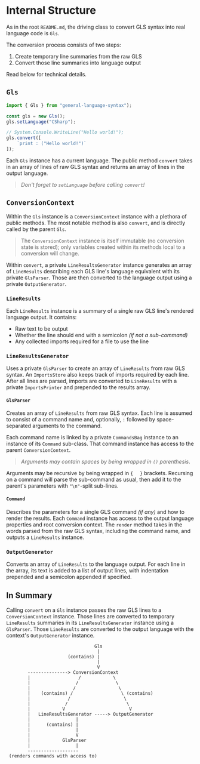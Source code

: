 # Internal Structure

As in the root `README.md`, the driving class to convert GLS syntax into real language code is `Gls`.

The conversion process consists of two steps:
1. Create temporary line summaries from the raw GLS
2. Convert those line summaries into language output

Read below for technical details.

## `Gls`

```typescript
import { Gls } from "general-language-syntax");

const gls = new Gls();
gls.setLanguage("CSharp");

// System.Console.WriteLine("Hello world!");
gls.convert([
    `print : ("Hello world!")`
]);
```

Each `Gls` instance has a current language.
The public method `convert` takes in an array of lines of raw GLS syntax and returns an array of lines in the output language.

> *Don't forget to `setLanguage` before calling `convert`!*


## `ConversionContext`

Within the `Gls` instance is a `ConversionContext` instance with a plethora of public methods.
The most notable method is also `convert`, and is directly called by the parent `Gls`.

> The `ConversionContext` instance is itself immutable (no conversion state is stored); only variables created within its methods local to a conversion will change.

Within `convert`, a private `LineResultsGenerator` instance generates an array of `LineResults` describing each GLS line's language equivalent with its private `GlsParser`.
Those are then converted to the language output using a private `OutputGenerator`.

### `LineResults`

Each `LineResults` instance is a summary of a single raw GLS line's rendered language output.
It contains:
  * Raw text to be output
  * Whether the line should end with a semicolon *(if not a sub-command)*
  * Any collected imports required for a file to use the line

### `LineResultsGenerator`

Uses a private `GlsParser` to create an array of `LineResults` from raw GLS syntax.
An `ImportsStore` also keeps track of imports required by each line.
After all lines are parsed, imports are converted to `LineResults` with a private `ImportsPrinter` and prepended to the results array.

#### `GlsParser`

Creates an array of `LineResults` from raw GLS syntax.
Each line is assumed to consist of a command name and, optionally, ` : ` followed by space-separated arguments to the command.

Each command name is linked by a private `CommandsBag` instance to an instance of its `Command` sub-class.
That command instance has access to the parent `ConversionContext`.

> *Arguments may contain spaces by being wrapped in `()` parenthesis*.

Arguments may be recursive by being wrapped in `{ ` ` }` brackets.
Recursing on a command will parse the sub-command as usual, then add it to the parent's parameters with `"\n"`-split sub-lines.

#### `Command`

Describes the parameters for a single GLS command *(if any)* and how to render the results.
Each `Command` instance has access to the output language properties and root conversion context.
The `render` method takes in the words parsed from the raw GLS syntax, including the command name, and outputs a `LineResults` instance.

### `OutputGenerator`

Converts an array of `LineResults` to the language output.
For each line in the array, its text is added to a list of output lines, with indentation prepended and a semicolon appended if specified.


## In Summary

Calling `convert` on a `Gls` instance passes the raw GLS lines to a `ConversionContext` instance.
Those lines are converted to temporary `LineResults` summaries in its `LineResultsGenerator` instance using a `GlsParser`.
Those `LineResults` are converted to the output language with the context's `OutputGenerator` instance.

```
                                 Gls
                                  |
                       (contains) |
                                  |
                                  V
        ---------------> ConversionContext
        |                  /            \
        |                 /              \
        |                /                \
        |    (contains) /                  \ (contains)
        |              /                    \
        |             /                      \
        |            V                        V
        |   LineResultsGenerator -----> OutputGenerator
        |                 |
        |      (contains) |
        |                 |
        |                 V
        |            GlsParser
        |                 |
        -------------------
 (renders commands with access to)
```
